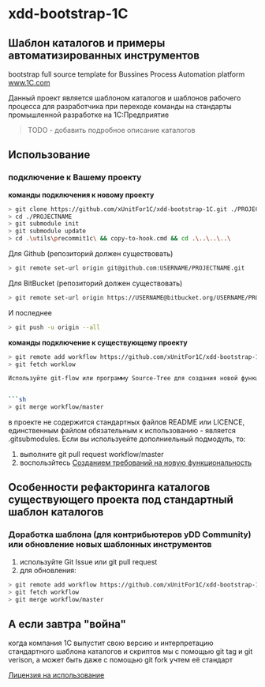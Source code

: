 xdd-bootstrap-1C
======

Шаблон каталогов и примеры автоматизированных инструментов
------

bootstrap full source template for Bussines Process Automation platform www.1C.com

Данный проект является шаблоном каталогов и шаблонов рабочего процесса для разработчика при переходе команды на стандарты промышленной разработке на 1С:Предприятие

> TODO - добавить подробное описание каталогов

Использование
------

### подключение к Вашему проекту 

**команды подключения к новому проекту**

```sh
> git clone https://github.com/xUnitFor1C/xdd-bootstrap-1C.git ./PROJECTNAME
> cd ./PROJECTNAME
> git submodule init
> git submodule update
> cd .\utils\precommit1c\ && copy-to-hook.cmd && cd .\..\..\..\
```

Для Github (репозиторий должен существовать)

```sh
> git remote set-url origin git@github.com:USERNAME/PROJECTNAME.git
```

Для BitBucket (репозиторий должен существовать)	

```sh
> git remote set-url origin https://USERNAME@bitbucket.org/USERNAME/PROJECTNAME.git
```

И последнее

```sh
> git push -u origin --all
```

**команды подключение к существующему проекту**

```sh
> git remote add workflow https://github.com/xUnitFor1C/xdd-bootstrap-1C.git
> git fetch worklow

Используйте git-flow или программу Source-Tree для создания новой функциональности (например feature/new-project-dirs)


```sh
> git merge workflow/master 
```                                                      

в проекте не содержится стандартных файлов README или LICENCE, единственным файлом обязательным к использованию - является .gitsubmodules. Если вы используейте дополниельный подмодуль, то:

1. выполните git pull request workflow/master
2. воспользйтесь [Созданием требований на новую функциональность](https://github.com/xUnitFor1C/xdd-bootstrap-1C/issues/new)


Особенности рефакторинга каталогов существующего проекта под стандартный шаблон каталогов
------

### Доработка шаблона (для контрибьютеров yDD Community) или обновление новых шаблонных инструментов

1. используйте Git Issue или git pull request
2. для обновления: 

```sh
> git remote add workflow https://github.com/xUnitFor1C/xdd-bootstrap-1C.git
> git fetch workflow
> git merge workflow/master 
```

А если завтра "война"
------

когда компания 1С выпустит свою версию и интерпретацию стандартного шаблона каталогов и скриптов мы с помощью git tag и git verison, а может быть даже с помощью git fork учтем её стандарт


[Лицензия на использование](licences/LICENSE.XDD.BOOTSTRAP)